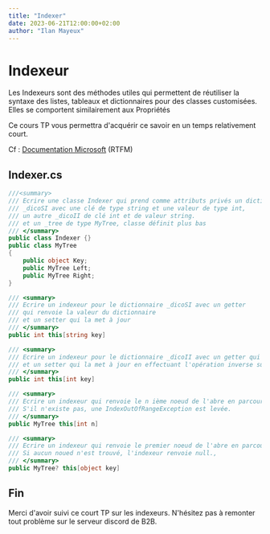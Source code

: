 ```yaml
---
title: "Indexer"
date: 2023-06-21T12:00:00+02:00
author: "Ilan Mayeux"
---
```


# Indexeur

Les Indexeurs sont des méthodes utiles qui permettent de réutiliser la syntaxe des listes, tableaux et dictionnaires
pour des classes customisées. Elles se comportent similairement aux Propriétés

Ce cours TP vous permettra d'acquérir ce savoir en un temps relativement court.

Cf : [Documentation Microsoft](https://docs.microsoft.com/fr-fr/dotnet/csharp/programming-guide/indexers/) (RTFM)

## Indexer.cs

```csharp
///<summary>
/// Ecrire une classe Indexer qui prend comme attributs privés un dictionnaire 
/// _dicoSI avec une clé de type string et une valeur de type int,
/// un autre _dicoII de clé int et de valeur string.
/// et un _tree de type MyTree, classe définit plus bas
/// </summary>
public class Indexer {}
public class MyTree
{
    public object Key;
    public MyTree Left;
    public MyTree Right;
}
```
```csharp
/// <summary>
/// Ecrire un indexeur pour le dictionnaire _dicoSI avec un getter 
/// qui renvoie la valeur du dictionnaire
/// et un setter qui la met à jour
/// </summary>
public int this[string key]
```

```csharp
/// <summary>
/// Ecrire un indexeur pour le dictionnaire _dicoII avec un getter qui renvoie et multiplie la valeur du dictionnaire par 86 puis ajoute 39
/// et un setter qui la met à jour en effectuant l'opération inverse sur la valeur du nombre entrant
/// </summary>
public int this[int key]
```

```csharp
/// <summary>
/// Ecrire un indexeur qui renvoie le n ième noeud de l'abre en parcours largeur.
/// S'il n'existe pas, une IndexOutOfRangeException est levée.
/// </summary>
public MyTree this[int n]
```

```csharp
/// <summary>
/// Ecrire un indexeur qui renvoie le premier noeud de l'abre en parcours largeur qui a une clé égale à celle en paramètre.
/// Si aucun noued n'est trouvé, l'indexeur renvoie null.,
/// </summary>
public MyTree? this[object key]
```

## Fin

Merci d'avoir suivi ce court TP sur les indexeurs.
N'hésitez pas à remonter tout problème sur le serveur discord
de B2B.